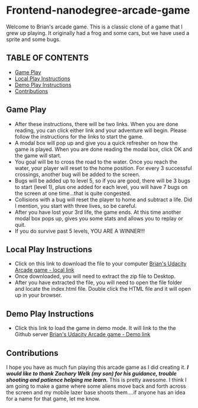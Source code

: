 # Frontend-nanodegree-arcade-game

Welcome to Brian's arcade game. This is a classic clone of a game that I grew up playing. It originally had a frog and some cars, but we have used a sprite and some bugs.

## TABLE OF CONTENTS

* [Game Play](#game-play)
* [Local Play Instructions](#local-play-instructions)
* [Demo Play Instructions](#demo-play-instructions)
* [Contributions](#contributions)

## Game Play
* After these instructions, there will be two links. When you are done reading, you can click either link and your adventure will begin. Please follow the instructions for the links to start the game.
* A modal box will pop up and give you a quick refresher on how the game is played. When you are done reading the modal box, click OK and the game will start.
* You goal will be to cross the road to the water. Once you reach the water, your player will reset to the home position. For every 3 successful crossings, another bug will be added to the screen.
* Bugs will be added up to level 5, so if you are good, there will be 3 bugs to start (level 1), plus one added for each level, you will have 7 bugs on the screen at one time...that is quite congested.
* Collisions with a bug will reset the player to home and subtract a life. Did I mention, you start with three lives, so be careful.
* After you have lost your 3rd life, the game ends. At this time another modal box pops up, gives you some stats and allows you to replay or quit.
* If you do survive past 5 levels, YOU ARE A WINNER!!!

## Local Play Instructions
* Click on this link to download the file to your computer [Brian's Udacity Arcade game - local link](https://github.com/BRWelk/frontend-nanodegree-arcade-game_BW/archive/master.zip)
* Once downloaded, you will need to extract the zip file to Desktop.
* After you have extracted the file, you will need to open the file folder and locate the index.html file. Double click the HTML file and it will open up in your browser.

## Demo Play Instructions
* Click this link to load the game in demo mode. It will link to the the Github server [Brian's Udacity Arcade game - Demo link](http://htmlpreview.github.io/?https://github.com/BRWelk/frontend-nanodegree-arcade-game_BW/blob/master/index.html)

## Contributions
I hope you have as much fun playing this arcade game as I did creating it. ***I would like to thank Zachary Welk (my son) for his guidance, trouble shooting and patience helping me learn.*** This is pretty awesome. I think I am going to make a game where some aliens move back and forth across the screen and my mobile lazer base shoots them....if anyone has an idea for a name for that game, let me know.
